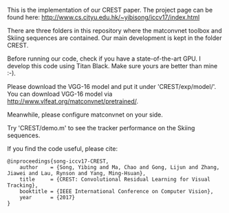 This is the implementation of our CREST paper. The project page can be found here:
http://www.cs.cityu.edu.hk/~yibisong/iccv17/index.html

There are three folders in this repository where the matconvnet toolbox and Skiing sequences are contained. Our main development is kept in the folder CREST.

Before running our code, check if you have a state-of-the-art GPU. I develop this code using Titan Black. Make sure yours are better than mine :-).

Please download the VGG-16 model and put it under 'CREST/exp/model/'. You can download VGG-16 model via http://www.vlfeat.org/matconvnet/pretrained/.

Meanwhile, please configure matconvnet on your side.

Try 'CREST/demo.m' to see the tracker performance on the Skiing sequences.

<p>If you find the code useful, please cite:</p>
<pre><code>@inproceedings{song-iccv17-CREST,
    author    = {Song, Yibing and Ma, Chao and Gong, Lijun and Zhang, Jiawei and Lau, Rynson and Yang, Ming-Hsuan}, 
    title     = {CREST: Convolutional Residual Learning for Visual Tracking}, 
    booktitle = {IEEE International Conference on Computer Vision},
    year      = {2017}
}
</code></pre>

